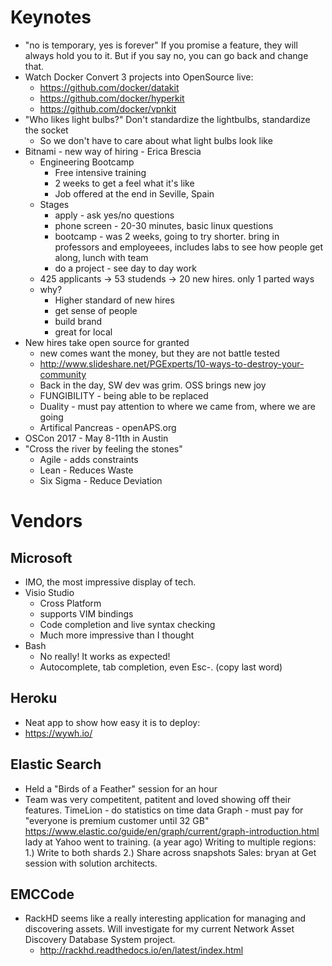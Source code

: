 # Keynotes

* "no is temporary, yes is forever"  If you promise a feature, they will always hold you to it.  But if you say no, you can go back and change that.
* Watch Docker Convert 3 projects into OpenSource live:
  	* https://github.com/docker/datakit
	* https://github.com/docker/hyperkit
	* https://github.com/docker/vpnkit
* "Who likes light bulbs?"  Don't standardize the lightbulbs, standardize the socket
	* So we don't have to care about what light bulbs look like
* Bitnami - new way of hiring - Erica Brescia
	* Engineering Bootcamp
		* Free intensive training
		* 2 weeks to get a feel what it's like
		* Job offered at the end in Seville, Spain
	* Stages
		* apply - ask yes/no questions
		* phone screen - 20-30 minutes, basic linux questions
		* bootcamp - was 2 weeks, going to try shorter.  bring in professors and employeees, includes labs to see how people get along, lunch with team
		* do a project - see day to day work
	* 425 applicants -> 53 studends -> 20 new hires.  only 1 parted ways
	* why?  
		* Higher standard of new hires
		* get sense of people
		* build brand
		* great for local
* New hires take open source for granted
	* new comes want the money, but they are not battle tested
	* http://www.slideshare.net/PGExperts/10-ways-to-destroy-your-community
	* Back in the day, SW dev was grim.  OSS brings new joy
	* FUNGIBILITY - being able to be replaced
	* Duality - must pay attention to where we came from, where we are going
	* Artifical Pancreas - openAPS.org
* OSCon 2017 - May 8-11th in Austin
* "Cross the river by feeling the stones"
	* Agile - adds constraints
	* Lean - Reduces Waste
	* Six Sigma - Reduce Deviation
# Vendors

## Microsoft
* IMO, the most impressive display of tech.
* Visio Studio
  * Cross Platform
  * supports VIM bindings
  * Code completion and live syntax checking
  * Much more impressive than I thought
* Bash
  * No really!  It works as expected!  
  * Autocomplete, tab completion, even Esc-.  (copy last word)
  
## Heroku
* Neat app to show how easy it is to deploy:
* https://wywh.io/

## Elastic Search
* Held a "Birds of a Feather" session for an hour
* Team was very competitent, patitent and loved showing off their features.
	TimeLion - do statistics on time data
	Graph - must pay for
	"everyone is premium customer until 32 GB"
	https://www.elastic.co/guide/en/graph/current/graph-introduction.html
	lady at Yahoo went to training.  (a year ago)
	Writing to multiple regions:  
		1.) Write to both shards
		2.) Share across snapshots
	Sales:  bryan at
		Get session with solution architects.

## EMCCode
* RackHD seems like a really interesting application for managing and discovering assets.  Will investigate for my current Network Asset Discovery Database System project.
  * http://rackhd.readthedocs.io/en/latest/index.html
